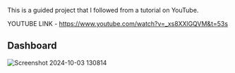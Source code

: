 This is a guided project that I followed from a tutorial on YouTube.

YOUTUBE LINK - https://www.youtube.com/watch?v=_xs8XXlGQVM&t=53s

## __Dashboard__

![Screenshot 2024-10-03 130814](https://github.com/user-attachments/assets/1bba7432-fa20-41b6-93b3-aa35f46fbde0)



